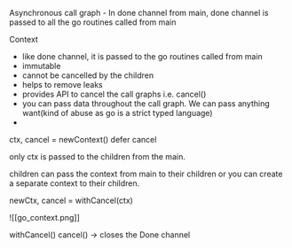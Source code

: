 Asynchronous call graph
	- In done channel
		from main, done channel is passed to all the go routines called from main


Context
- like done channel, it is passed to the go routines called from main
- immutable
- cannot be cancelled by the children
- helps to remove leaks
- provides API to cancel the call graphs i.e. cancel()
- you can pass data throughout the call graph. We can pass anything want(kind of abuse as go is a strict typed language)
- 

ctx, cancel = newContext()
defer cancel

only ctx is passed to the children from the main.

children can pass the context from main to their children or you can create a separate context to their children.

newCtx, cancel = withCancel(ctx)

![[go_context.png]]

withCancel() 
cancel() -> closes the Done channel
